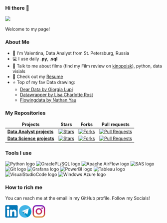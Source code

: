 ### Hi there 👋

![](https://visitor-badge.glitch.me/badge?page_id=valentinatihova.valentinatihova)

Welcome to my page!

### About Me
- 🏦 I'm Valentina, Data Analyst from St. Petersburg, Russia 
- 💻 I use daily **.py**,  **.sql**
- 💬 Talk to me about films (find my Film review on [kinopoisk](https://www.kinopoisk.ru/user/5000538/)), python, data visials
- 📙 Check out my [Resume](https://hh.ru/resume/27d019c7ff039703ba0039ed1f4a41424a6e67)
- ⭐ Top of my fav Data drawing:
  - [Dear Data by Giorgia Lupi](http://www.dear-data.com/theproject)
  - [Datawrapper by Lisa Charlotte Rost](https://lisacharlottemuth.com/)
  - [Flowingdata by Nathan Yau](https://flowingdata.com/)


### My Repositories

<table width=100%>
  <thead align="center">
    <tr border: none;>
      <td><b>Projects</b></td>
      <td><b>Stars</b></td>
      <td><b>Forks</b></td>
      <td><b>Pull requests</b></td>
    </tr>
  </thead>
  <tbody>

<tr>
      <td><a href="https://github.com/valentinatihova/DA_projects"><b>Data Analyst projects</b></a></td>
      <td><a href="https://github.com/valentinatihova/DA_projects/stargazers"><img alt="Stars" src="https://img.shields.io/github/stars/valentinatihova/DA_projects?style=flat-square&labelColor=343b41"/></a></td>
      <td><a href="https://github.com/valentinatihova/DA_projects/network/members"><img alt="Forks" src="https://img.shields.io/github/forks/valentinatihova/DA_projects?style=flat-square&labelColor=343b41"/></a></td>
      <td><a href="https://github.com/valentinatihova/DA_projects/pulls"><img alt="Pull Requests" src="https://img.shields.io/github/issues-pr/valentinatihova/DA_projects?style=flat-square&labelColor=343b41"/></a></td>
</tr>    
<tr>
      <td><a href="https://github.com/valentinatihova/DS_projects"><b>Data Science projects</b></a></td>
      <td><a href="https://github.com/valentinatihova/DS_projects/stargazers"><img alt="Stars" src="https://img.shields.io/github/stars/valentinatihova/DS_projects?style=flat-square&labelColor=343b41"/></a></td>
      <td><a href="https://github.com/valentinatihova/DS_projects/network/members"><img alt="Forks" src="https://img.shields.io/github/forks/valentinatihova/DS_projects?style=flat-square&labelColor=343b41"/></a></td>
      <td><a href="https://github.com/valentinatihova/DS_projects/pulls"><img alt="Pull Requests" src="https://img.shields.io/github/issues-pr/valentinatihova/DS_projects?style=flat-square&labelColor=343b41"/></a></td>
</tr>
  </tbody>
</table>

### Tools I use
<p align="left">
<img src="https://img.shields.io/badge/Python-282C34?logo=Python&logoColor=F7DF1E" alt="Python logo" title="Python" height="25"/>
<img src="https://img.shields.io/badge/OraclePL/SQL-282C34?logo=Oracle&logoColor=3178C6" alt="OraclePL/SQL logo" title="OraclePL/SQL" height="25"/>
<img src="https://img.shields.io/badge/Apache AirFlow-282C34?logo=SAS5&logoColor=E34F26" alt="Apache AirFlow logo" title="Apache AirFlow" height="25" /> 
<img src="https://img.shields.io/badge/SAS-282C34?logo=SAS5&logoColor=E34F26" alt="SAS logo" title="SAS" height="25" />  
<img src="https://img.shields.io/badge/Git-282C34?logo=Git&logoColor=1572B6" alt="Git logo" title="Git" height="25" />
<img src="https://img.shields.io/badge/Grafana-282C34?logo=Grafana&logoColor=3DDC84" alt="Grafana logo" title="Grafana" height="25" />
<img src="https://img.shields.io/badge/PowerBI-282C34?logo=PowerBI&logoColor=764ABC" alt="PowerBI logo" title="PowerBI" height="25" />
<img src="https://img.shields.io/badge/Tableau-282C34?logo=Tableau&logoColor=4B32C3" alt="Tableau logo" title="Tableau" height="25" />
<img src="https://img.shields.io/badge/VS%20Code-282C34?logo=visual-studio-code&logoColor=007ACC" alt="VisualStudioCode logo" title="Visual Studio Code" height="25" />
<img src="https://img.shields.io/badge/Windows Azure-282C34?logo=WindowsAzure&logoColor=61DAFB" alt="Windows Azure logo" title="Windows Azure" height="25" />
</p>



### How to rich me
You can reach me at the email in my GitHub profile. Follow my Socials!

[<img src="https://github.com/valentinatihova/valentinatihova/blob/main/socials/linkedin.png" height="40em" align="center" alt="Follow Valentina on LinkedIn" title="Follow me on LinkedIn"/>](https://linkedin.com/in/valentina-tikhova/)
[<img src="https://github.com/valentinatihova/valentinatihova/blob/main/socials/telegram.png" height="40em" align="center" alt="Follow Valentina on Telegram" title="Follow me on Telegram"/>](https://t.me/Tikhova_Valentina)
[<img src="https://github.com/valentinatihova/valentinatihova/blob/main/socials/instagram.png" height="40em" align="center" alt="Follow Valentina on Instagram" title="Follow me on Instagram"/>](https://instagram.com/valentina.tihova)



#### 
